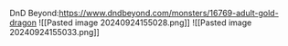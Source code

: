 DnD Beyond:https://www.dndbeyond.com/monsters/16769-adult-gold-dragon
![[Pasted image 20240924155028.png]]
![[Pasted image 20240924155033.png]]